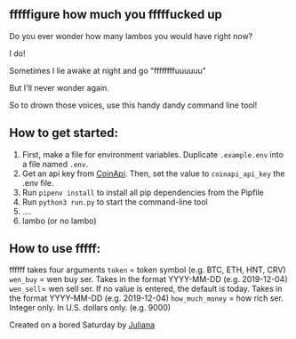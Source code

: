 ## fffffigure how much you fffffucked up


Do you ever wonder how many lambos you would have right now?

I do!

Sometimes I lie awake at night and go "ffffffffuuuuuu"

But I'll never wonder again.

So to drown those voices, use this handy dandy command line tool!


## How to get started:
  1. First, make a file for environment variables. Duplicate `.example.env` into a file named `.env`.
  2. Get an api key from [CoinApi](https://www.coinapi.io/). Then, set the value to `coinapi_api_key` the .env file.
  3. Run `pipenv install` to install all pip dependencies from the Pipfile
  4. Run `python3 run.py` to start the command-line tool
  5. ....
  6. lambo (or no lambo)


## How to use fffff:
  ffffff takes four arguments
  `token` = token symbol (e.g. BTC, ETH, HNT, CRV)
  `wen_buy` = wen buy ser. Takes in the format YYYY-MM-DD (e.g. 2019-12-04)
  `wen_sell`= wen sell ser. If no value is entered, the default is today. Takes in the format YYYY-MM-DD (e.g. 2019-12-04)
  `how_much_money` = how rich ser. Integer only. In U.S. dollars only. (e.g. 9000)


Created on a bored Saturday by [Juliana](https://www.julianamei.com)
